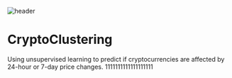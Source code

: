 ![header](https://wp-assets.infinum.com/uploads/2020/07/machine-learning-cryptocurrency-0.jpeg)
# CryptoClustering
Using unsupervised learning to predict if cryptocurrencies are affected by 24-hour or 7-day price changes.
1111111111111111111
